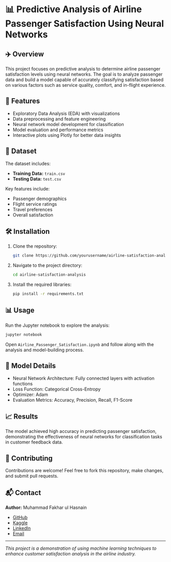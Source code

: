 # 📊 Predictive Analysis of Airline Passenger Satisfaction Using Neural Networks

## ✈️ Overview
This project focuses on predictive analysis to determine airline passenger satisfaction levels using neural networks. The goal is to analyze passenger data and build a model capable of accurately classifying satisfaction based on various factors such as service quality, comfort, and in-flight experience.

## 🚀 Features
- Exploratory Data Analysis (EDA) with visualizations
- Data preprocessing and feature engineering
- Neural network model development for classification
- Model evaluation and performance metrics
- Interactive plots using Plotly for better data insights

## 📂 Dataset
The dataset includes:
- **Training Data:** `train.csv`
- **Testing Data:** `test.csv`

Key features include:
- Passenger demographics
- Flight service ratings
- Travel preferences
- Overall satisfaction

## 🛠️ Installation
1. Clone the repository:
   ```bash
   git clone https://github.com/yourusername/airline-satisfaction-analysis.git
   ```
2. Navigate to the project directory:
   ```bash
   cd airline-satisfaction-analysis
   ```
3. Install the required libraries:
   ```bash
   pip install -r requirements.txt
   ```

## 📊 Usage
Run the Jupyter notebook to explore the analysis:
```bash
jupyter notebook
```
Open `Airline_Passenger_Satisfaction.ipynb` and follow along with the analysis and model-building process.

## 🧠 Model Details
- Neural Network Architecture: Fully connected layers with activation functions
- Loss Function: Categorical Cross-Entropy
- Optimizer: Adam
- Evaluation Metrics: Accuracy, Precision, Recall, F1-Score

## 📈 Results
The model achieved high accuracy in predicting passenger satisfaction, demonstrating the effectiveness of neural networks for classification tasks in customer feedback data.

## 🤝 Contributing
Contributions are welcome! Feel free to fork this repository, make changes, and submit pull requests.

## 📬 Contact
**Author:** Muhammad Fakhar ul Hasnain  
- [GitHub](https://github.com/Muhammmadfakharulhasnain)  
- [Kaggle](https://www.kaggle.com/mfakharulhasnain)  
- [LinkedIn](https://www.linkedin.com/in/muhammadfakharulhasnain6/)  
- [Email](mailto:muhammadfakharulhasnain6@gmail.com)

---

*This project is a demonstration of using machine learning techniques to enhance customer satisfaction analysis in the airline industry.*

